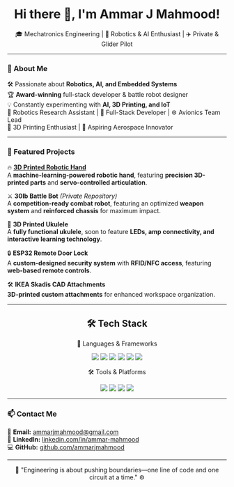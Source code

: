 <h1 align="center">Hi there 👋, I'm Ammar J Mahmood!</h1>

<p align="center">
  🎓 Mechatronics Engineering | 🔧 Robotics & AI Enthusiast | ✈️ Private & Glider Pilot 
</p>

---

### 🚀 About Me  
🛠 Passionate about **Robotics, AI, and Embedded Systems**  
🏆 **Award-winning** full-stack developer & battle robot designer  
💡 Constantly experimenting with **AI, 3D Printing, and IoT**  
🔬 Robotics Research Assistant | 🔧 Full-Stack Developer | ⚙️ Avionics Team Lead  
🎸 3D Printing Enthusiast | 🚀 Aspiring Aerospace Innovator  

---

### 📌 Featured Projects  

🔥 **[3D Printed Robotic Hand](https://www.youtube.com/watch?v=ToPGLrrCLG0&ab_channel=newbotics)**  
A **machine-learning-powered robotic hand**, featuring **precision 3D-printed parts** and **servo-controlled articulation**.  

⚔️ **30lb Battle Bot** *(Private Repository)*  
A **competition-ready combat robot**, featuring an optimized **weapon system** and **reinforced chassis** for maximum impact.  

🎸 **3D Printed Ukulele**  
A **fully functional ukulele**, soon to feature **LEDs, amp connectivity, and interactive learning technology**.  

🔒 **ESP32 Remote Door Lock**  
A **custom-designed security system** with **RFID/NFC access**, featuring **web-based remote controls**.  

🛠 **IKEA Skadis CAD Attachments**  
**3D-printed custom attachments** for enhanced workspace organization.  

---

<h2 align="center"> 🛠️ Tech Stack </h2>  

<p align="center">
  🚀 Languages & Frameworks  
</p>

<p align="center">
  <img src="https://img.shields.io/badge/Python-3776AB?style=for-the-badge&logo=python&logoColor=white"/>
  <img src="https://img.shields.io/badge/C++-00599C?style=for-the-badge&logo=cplusplus&logoColor=white"/>
  <img src="https://img.shields.io/badge/TensorFlow-FF6F00?style=for-the-badge&logo=tensorflow&logoColor=white"/>
  <img src="https://img.shields.io/badge/Docker-2496ED?style=for-the-badge&logo=docker&logoColor=white"/>
  <img src="https://img.shields.io/badge/AWS-232F3E?style=for-the-badge&logo=amazonaws&logoColor=white"/>
  <img src="https://img.shields.io/badge/Linux-FCC624?style=for-the-badge&logo=linux&logoColor=black"/>
</p>

<p align="center">
  🛠 Tools & Platforms  
</p>

<p align="center">
  <img src="https://img.shields.io/badge/Git-F05032?style=for-the-badge&logo=git&logoColor=white"/>
  <img src="https://img.shields.io/badge/Fusion%20360-FF6600?style=for-the-badge&logo=autodesk&logoColor=white"/>
  <img src="https://img.shields.io/badge/AutoCAD-DA291C?style=for-the-badge&logo=autodesk&logoColor=white"/>
  <img src="https://img.shields.io/badge/Raspberry%20Pi-C51A4A?style=for-the-badge&logo=raspberry-pi&logoColor=white"/>
</p>


---

### 📫 Contact Me  
📧 **Email:** ammarjmahmood@gmail.com  
💼 **LinkedIn:** [linkedin.com/in/ammar-mahmood](https://linkedin.com/in/ammar-mahmood)  
💻 **GitHub:** [github.com/ammarjmahmood](https://github.com/ammarjmahmood)  

---

<p align="center">
  🚀 "Engineering is about pushing boundaries—one line of code and one circuit at a time." ⚙️
</p>
